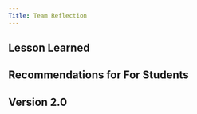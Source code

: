 ```yaml
---
Title: Team Reflection
---
```

## Lesson Learned


## Recommendations for For Students


## Version 2.0


